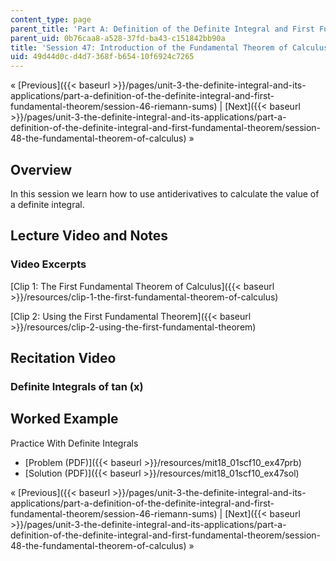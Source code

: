 ```yaml
---
content_type: page
parent_title: 'Part A: Definition of the Definite Integral and First Fundamental Theorem'
parent_uid: 0b76caa8-a528-37fd-ba43-c151842bb90a
title: 'Session 47: Introduction of the Fundamental Theorem of Calculus'
uid: 49d44d0c-d4d7-368f-b654-10f6924c7265
---
```


« [Previous]({{< baseurl >}}/pages/unit-3-the-definite-integral-and-its-applications/part-a-definition-of-the-definite-integral-and-first-fundamental-theorem/session-46-riemann-sums) | [Next]({{< baseurl >}}/pages/unit-3-the-definite-integral-and-its-applications/part-a-definition-of-the-definite-integral-and-first-fundamental-theorem/session-48-the-fundamental-theorem-of-calculus) »

Overview
--------

In this session we learn how to use antiderivatives to calculate the value of a definite integral.

Lecture Video and Notes
-----------------------

### Video Excerpts

[Clip 1: The First Fundamental Theorem of Calculus]({{< baseurl >}}/resources/clip-1-the-first-fundamental-theorem-of-calculus)

[Clip 2: Using the First Fundamental Theorem]({{< baseurl >}}/resources/clip-2-using-the-first-fundamental-theorem)

Recitation Video
----------------

### Definite Integrals of tan (x)

Worked Example
--------------

Practice With Definite Integrals

*   [Problem (PDF)]({{< baseurl >}}/resources/mit18_01scf10_ex47prb)
*   [Solution (PDF)]({{< baseurl >}}/resources/mit18_01scf10_ex47sol)

« [Previous]({{< baseurl >}}/pages/unit-3-the-definite-integral-and-its-applications/part-a-definition-of-the-definite-integral-and-first-fundamental-theorem/session-46-riemann-sums) | [Next]({{< baseurl >}}/pages/unit-3-the-definite-integral-and-its-applications/part-a-definition-of-the-definite-integral-and-first-fundamental-theorem/session-48-the-fundamental-theorem-of-calculus) »